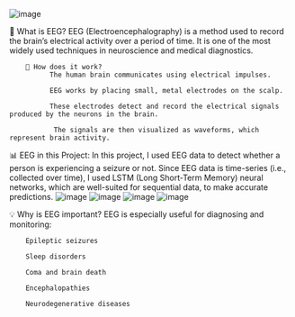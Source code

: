 ![image](https://github.com/user-attachments/assets/b69f082b-36d5-4b18-9b3a-76d5cae184b5)

🧠 What is EEG?
        EEG (Electroencephalography) is a method used to record the brain’s electrical activity over a period of time. It is one of the most widely used techniques in neuroscience and medical diagnostics.

        🧬 How does it work?
              The human brain communicates using electrical impulses.

              EEG works by placing small, metal electrodes on the scalp.

              These electrodes detect and record the electrical signals produced by the neurons in the brain.

               The signals are then visualized as waveforms, which represent brain activity.
📊 EEG in this Project:
In this project, I used EEG data to detect whether a person is experiencing a seizure or not. Since EEG data is time-series (i.e., collected over time), I used LSTM (Long Short-Term Memory) neural networks, which are well-suited for sequential data, to make accurate predictions.
![image](https://github.com/user-attachments/assets/cd11ecea-fe62-47c4-9698-92da20d60284)
![image](https://github.com/user-attachments/assets/5afce8dc-b467-478b-8098-9c24401bdb82)
![image](https://github.com/user-attachments/assets/c6550a59-a9f8-4b90-ae4d-759c2279cdec)
![image](https://github.com/user-attachments/assets/ff9e7b17-e5c7-4bf5-9af2-82bcd2948fc1)

💡 Why is EEG important?
        EEG is especially useful for diagnosing and monitoring:

        Epileptic seizures

        Sleep disorders

        Coma and brain death

        Encephalopathies

        Neurodegenerative diseases




